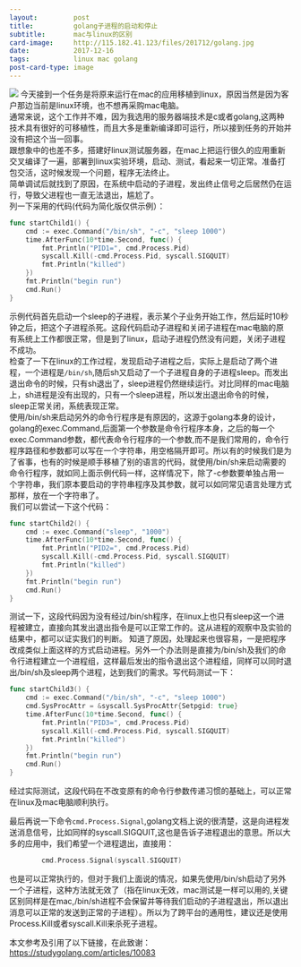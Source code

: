 ```yaml
---
layout:         post
title:          golang子进程的启动和停止
subtitle:       mac与linux的区别
card-image:     http://115.182.41.123/files/201712/golang.jpg
date:           2017-12-16
tags:           linux mac golang
post-card-type: image
---
```

![](http://115.182.41.123/files/201712/golang.jpg)
今天接到一个任务是将原来运行在mac的应用移植到linux，原因当然是因为客户那边当前是linux环境，也不想再采购mac电脑。  
通常来说，这个工作并不难，因为我选用的服务器端技术是c或者golang,这两种技术具有很好的可移植性，而且大多是重新编译即可运行，所以接到任务的开始并没有把这个当一回事。  
跟想象中的也差不多，搭建好linux测试服务器，在mac上把运行很久的应用重新交叉编译了一遍，部署到linux实验环境，启动、测试，看起来一切正常。准备打包交活，这时候发现一个问题，程序无法终止。  
简单调试后就找到了原因，在系统中启动的子进程，发出终止信号之后居然仍在运行，导致父进程也一直无法退出，尴尬了。  
列一下采用的代码(代码为简化版仅供示例）：  
```go
func startChild1() {
	cmd := exec.Command("/bin/sh", "-c", "sleep 1000")
	time.AfterFunc(10*time.Second, func() {
		fmt.Println("PID1=", cmd.Process.Pid)
		syscall.Kill(-cmd.Process.Pid, syscall.SIGQUIT)
		fmt.Println("killed")
	})
	fmt.Println("begin run")
	cmd.Run()
}
```
示例代码首先启动一个sleep的子进程，表示某个子业务开始工作，然后延时10秒钟之后，把这个子进程杀死。这段代码启动子进程和关闭子进程在mac电脑的原有系统上工作都很正常，但是到了linux，启动子进程仍然没有问题，关闭子进程不成功。  
检查了一下在linux的工作过程，发现启动子进程之后，实际上是启动了两个进程，一个进程是`/bin/sh`,随后sh又启动了一个子进程自身的子进程sleep。而发出退出命令的时候，只有sh退出了，sleep进程仍然继续运行。对比同样的mac电脑上，sh进程是没有出现的，只有一个sleep进程，所以发出退出命令的时候，sleep正常关闭，系统表现正常。  
使用/bin/sh来启动另外的命令行程序是有原因的，这源于golang本身的设计，golang的exec.Command,后面第一个参数是命令行程序本身，之后的每一个exec.Command参数，都代表命令行程序的一个参数,而不是我们常用的，命令行程序路径和参数都可以写在一个字符串，用空格隔开即可。所以有的时候我们是为了省事，也有的时候是顺手移植了别的语言的代码，就使用/bin/sh来启动需要的命令行程序，就如同上面示例代码一样，这样情况下，除了-c参数要单独占用一个字符串，我们原本要启动的字符串程序及其参数，就可以如同常见语言处理方式那样，放在一个字符串了。  
我们可以尝试一下这个代码：  
```go
func startChild2() {
	cmd := exec.Command("sleep", "1000")
	time.AfterFunc(10*time.Second, func() {
		fmt.Println("PID2=", cmd.Process.Pid)
		syscall.Kill(-cmd.Process.Pid, syscall.SIGQUIT)
		fmt.Println("killed")
	})
	fmt.Println("begin run")
	cmd.Run()
}
```
测试一下，这段代码因为没有经过/bin/sh程序，在linux上也只有sleep这一个进程被建立，直接向其发出退出指令是可以正常工作的。这从进程的观察中及实验的结果中，都可以证实我们的判断。 
知道了原因，处理起来也很容易，一是把程序改成类似上面这样的方式启动进程。另外一个办法则是直接为/bin/sh及我们的命令行进程建立一个进程组，这样最后发出的指令退出这个进程组，同样可以同时退出/bin/sh及sleep两个进程，达到我们的需求。写代码测试一下：  
```go
func startChild3() {
	cmd := exec.Command("/bin/sh", "-c", "sleep 1000")
	cmd.SysProcAttr = &syscall.SysProcAttr{Setpgid: true}
	time.AfterFunc(10*time.Second, func() {
		fmt.Println("PID3=", cmd.Process.Pid)
		syscall.Kill(-cmd.Process.Pid, syscall.SIGQUIT)
		fmt.Println("killed")
	})
	fmt.Println("begin run")
	cmd.Run()
}
```
经过实际测试，这段代码在不改变原有的命令行参数传递习惯的基础上，可以正常在linux及mac电脑顺利执行。  

最后再说一下命令`cmd.Process.Signal`,golang文档上说的很清楚，这是向进程发送消息信号，比如同样的syscall.SIGQUIT,这也是告诉子进程退出的意思。所以大多的应用中，我们希望一个进程退出，直接用：
```go
		cmd.Process.Signal(syscall.SIGQUIT)
```
也是可以正常执行的，但对于我们上面说的情况，如果先使用/bin/sh启动了另外一个子进程，这种方法就无效了（指在linux无效，mac测试是一样可以用的,关键区别同样是在mac,/bin/sh进程不会保留并等待我们启动的子进程退出，所以退出消息可以正常的发送到正常的子进程）。所以为了跨平台的通用性，建议还是使用Process.Kill或者syscall.Kill来杀死子进程。

本文参考及引用了以下链接，在此致谢：  
<https://studygolang.com/articles/10083>


